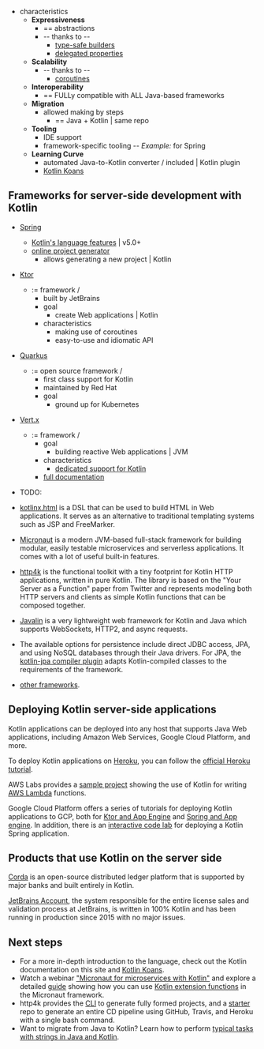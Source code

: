 [//]: # (title: Kotlin for server side)

* characteristics
  * **Expressiveness**
    * == abstractions
    * -- thanks to --
      * [type-safe builders](type-safe-builders.md)
      * [delegated properties](delegated-properties.md)
  * **Scalability**
    * -- thanks to --
      * [coroutines](coroutines-overview.md)
  * **Interoperability**
    * == FULLy compatible with ALL Java-based frameworks
  * **Migration**
    * allowed making by steps
      * == Java + Kotlin | same repo
  * **Tooling**
    * IDE support
    * framework-specific tooling -- _Example:_ for Spring
  * **Learning Curve**
    * automated Java-to-Kotlin converter / included | Kotlin plugin
    * [Kotlin Koans](koans.md)

## Frameworks for server-side development with Kotlin

* [Spring](https://spring.io)
  * [Kotlin's language features](https://spring.io/blog/2017/01/04/introducing-kotlin-support-in-spring-framework-5-0) | v5.0+
  * [online project generator](https://start.spring.io/#!language=kotlin)
    * allows generating a new project | Kotlin
* [Ktor](https://github.com/kotlin/ktor)
  * := framework /
    * built by JetBrains
    * goal
      * create Web applications | Kotlin
    * characteristics
      * making use of coroutines
      * easy-to-use and idiomatic API
* [Quarkus](https://quarkus.io/guides/kotlin)
  * := open source framework /
    * first class support for Kotlin
    * maintained by Red Hat
    * goal
      * ground up for Kubernetes
* [Vert.x](https://vertx.io)
  * := framework /
    * goal
      * building reactive Web applications | JVM
    * characteristics
      * [dedicated support for Kotlin](https://github.com/vert-x3/vertx-lang-kotlin)
    * [full documentation](https://vertx.io/docs/vertx-core/kotlin/)
* TODO:
* [kotlinx.html](https://github.com/kotlin/kotlinx.html) is a DSL that can be used to build HTML in Web applications.
  It serves as an alternative to traditional templating systems such as JSP and FreeMarker.

* [Micronaut](https://micronaut.io/) is a modern JVM-based full-stack framework for building modular, easily testable microservices and serverless applications. It comes with a lot of useful built-in features.

* [http4k](https://http4k.org/) is the functional toolkit with a tiny footprint for Kotlin HTTP applications, written in pure Kotlin. The library is based on the "Your Server as a Function" paper from Twitter and represents modeling both HTTP servers and clients as simple Kotlin functions that can be composed together.

* [Javalin](https://javalin.io) is a very lightweight web framework for Kotlin and Java which supports WebSockets, HTTP2, and async requests.

* The available options for persistence include direct JDBC access, JPA, and using NoSQL databases through their Java drivers.
  For JPA, the [kotlin-jpa compiler plugin](no-arg-plugin.md#jpa-support) adapts
  Kotlin-compiled classes to the requirements of the framework.
* [other frameworks](https://kotlin.link/resources).

## Deploying Kotlin server-side applications

Kotlin applications can be deployed into any host that supports Java Web applications, including Amazon Web Services,
Google Cloud Platform, and more.

To deploy Kotlin applications on [Heroku](https://www.heroku.com), you can follow the [official Heroku tutorial](https://devcenter.heroku.com/articles/getting-started-with-kotlin).

AWS Labs provides a [sample project](https://github.com/awslabs/serverless-photo-recognition) showing the use of Kotlin
for writing [AWS Lambda](https://aws.amazon.com/lambda/) functions.

Google Cloud Platform offers a series of tutorials for deploying Kotlin applications to GCP, both for [Ktor and App Engine](https://cloud.google.com/community/tutorials/kotlin-ktor-app-engine-java8) and [Spring and App engine](https://cloud.google.com/community/tutorials/kotlin-springboot-app-engine-java8). In addition,
there is an [interactive code lab](https://codelabs.developers.google.com/codelabs/cloud-spring-cloud-gcp-kotlin) for deploying a Kotlin Spring application.

## Products that use Kotlin on the server side

[Corda](https://www.corda.net/) is an open-source distributed ledger platform that is supported by major
banks and built entirely in Kotlin.

[JetBrains Account](https://account.jetbrains.com/), the system responsible for the entire license sales and validation
process at JetBrains, is written in 100% Kotlin and has been running in production since 2015 with no major issues.

## Next steps

* For a more in-depth introduction to the language, check out the Kotlin documentation on this site and [Kotlin Koans](koans.md).
* Watch a webinar ["Micronaut for microservices with Kotlin"](https://micronaut.io/2020/12/03/webinar-micronaut-for-microservices-with-kotlin/) and 
  explore a detailed [guide](https://guides.micronaut.io/latest/micronaut-kotlin-extension-fns.html) 
  showing how you can use [Kotlin extension functions](extensions.md#extension-functions) in the Micronaut framework.
* http4k provides the [CLI](https://toolbox.http4k.org) to generate fully formed projects, and a [starter](https://start.http4k.org) repo to generate an entire CD pipeline using GitHub, Travis, and Heroku with a single bash command.
* Want to migrate from Java to Kotlin? Learn how to perform [typical tasks with strings in Java and Kotlin](java-to-kotlin-idioms-strings.md).
